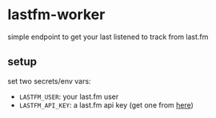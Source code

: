 # lastfm-worker

simple endpoint to get your last listened to track from last.fm

## setup

set two secrets/env vars:

- `LASTFM_USER`: your last.fm user
- `LASTFM_API_KEY`: a last.fm api key (get one from [here](https://last.fm/api/account/create))